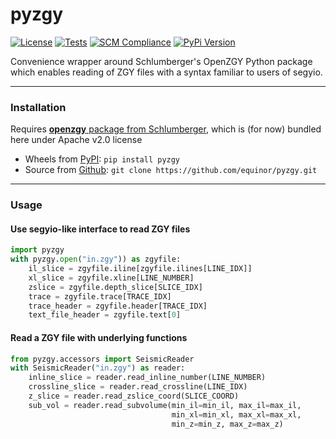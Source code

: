 # pyzgy

[![License](https://img.shields.io/badge/License-Apache%202.0-blue.svg)](https://opensource.org/licenses/Apache-2.0)
[![Tests](https://github.com/equinor/pyzgy/actions/workflows/python-app.yml/badge.svg)](https://github.com/equinor/pyzgy/actions/workflows/python-app.yml)
[![SCM Compliance](https://scm-compliance-api.radix.equinor.com/repos/equinor/pyzgy/badge)](https://scm-compliance-api.radix.equinor.com/repos/equinor/pyzgy/badge)
[![PyPi Version](https://img.shields.io/pypi/v/pyzgy.svg)](https://pypi.org/project/pyzgy/)

Convenience wrapper around Schlumberger's OpenZGY Python package which enables 
reading of ZGY files with a syntax familiar to users of segyio.

---

### Installation

Requires [**openzgy** package from Schlumberger](https://community.opengroup.org/osdu/platform/domain-data-mgmt-services/seismic/open-zgy/-/tree/master/python), which is (for now) bundled here under Apache v2.0 license

- Wheels from [PyPI](https://pypi.org/project/pyzgy/): `pip install pyzgy`
- Source from [Github](https://github.com/equinor/pyzgy): `git clone https://github.com/equinor/pyzgy.git`

---

### Usage

#### Use segyio-like interface to read ZGY files ####
```python
import pyzgy
with pyzgy.open("in.zgy")) as zgyfile:
    il_slice = zgyfile.iline[zgyfile.ilines[LINE_IDX]]
    xl_slice = zgyfile.xline[LINE_NUMBER]
    zslice = zgyfile.depth_slice[SLICE_IDX]
    trace = zgyfile.trace[TRACE_IDX]
    trace_header = zgyfile.header[TRACE_IDX]
    text_file_header = zgyfile.text[0]
```

#### Read a ZGY file with underlying functions ####
```python
from pyzgy.accessors import SeismicReader
with SeismicReader("in.zgy") as reader:
    inline_slice = reader.read_inline_number(LINE_NUMBER)
    crossline_slice = reader.read_crossline(LINE_IDX)
    z_slice = reader.read_zslice_coord(SLICE_COORD)
    sub_vol = reader.read_subvolume(min_il=min_il, max_il=max_il,
                                    min_xl=min_xl, max_xl=max_xl,
                                    min_z=min_z, max_z=max_z)
```
